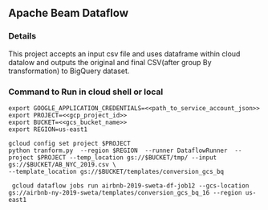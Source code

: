 ## Apache Beam Dataflow

### Details
This project accepts an input csv file and uses dataframe within cloud datalow and outputs the original and final CSV(after group By transformation) to BigQuery dataset.


### Command to Run in cloud shell or local

```
export GOOGLE_APPLICATION_CREDENTIALS=<<path_to_service_account_json>>
export PROJECT=<<gcp_project_id>>
export BUCKET=<<gcs_bucket_name>>
export REGION=us-east1

gcloud config set project $PROJECT
python tranform.py  --region $REGION  --runner DataflowRunner  --project $PROJECT --temp_location gs://$BUCKET/tmp/ --input gs://$BUCKET/AB_NYC_2019.csv \
--template_location gs://$BUCKET/templates/conversion_gcs_bq

 gcloud dataflow jobs run airbnb-2019-sweta-df-job12 --gcs-location gs://airbnb-ny-2019-sweta/templates/conversion_gcs_bq_16 --region us-east1
 ```